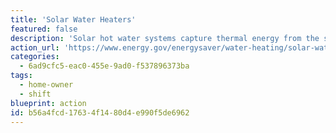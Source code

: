 ```yaml
---
title: 'Solar Water Heaters'
featured: false
description: 'Solar hot water systems capture thermal energy from the sun and use it to heat water for your home. Systems can either be passive or active – while passive systems use gravity and natural circulation, active systems use pumps and controls to circulate water.'
action_url: 'https://www.energy.gov/energysaver/water-heating/solar-water-heaters'
categories:
  - 6ad9cfc5-eac0-455e-9ad0-f537896373ba
tags:
  - home-owner
  - shift
blueprint: action
id: b56a4fcd-1763-4f14-80d4-e990f5de6962
---
```

